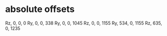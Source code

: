 # absolute offsets
Rz, 0, 0, 0
Ry, 0, 0, 338
Ry, 0, 0, 1045
Rz, 0, 0, 1155
Ry, 534, 0, 1155
Rz, 635, 0, 1235
